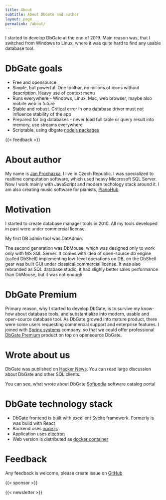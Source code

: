 ```yaml
---
title: About
subtitle: About DbGate and author
layout: page
permalink: /about/
---
```


I started to develop DbGate at the end of 2019. Main reason was, that I switched from Windows to Linux, where it was quite hard to find any usable database tool.

# DbGate goals

- Free and opensource
- Simple, but powerful. One toolbar, no milions of icons without description. Heavy use of context menu
- Runs everywhere - Windows, Linux, Mac, web browser, maybe also mobile web in future
- Stable and robust. Critical error in one database driver must not influence stability of the app
- Prepared for big databases - never load full table or query result into memory, use streams everywhere
- Scriptable, using dbgate [nodejs packages](https://www.npmjs.com/package/dbgate-api)

{{< feedback >}}

# About author

My name is [Jan Prochazka](https://github.com/janproch/), I live in Czech Republic. I was specialized to realtime computation software, which used heavy Miccrosoft SQL Server. Now I work mainly with JavaScript and modern techology stack around it. I am also creating music software for pianists, [PianoHub](https://pianohub.cloud).

# Motivation
I started to create database manager tools in 2010. All my tools developed in past were under commercial license.

My first DB admin tool was DatAdmin.

The second generation was DbMouse, which was designed only to work only with MS SQL Server. It comes with idea of open-source db engine (called DbShell) implementing low-level operations on DB, on the DbShell gear was built GUI under classical commercial license. It was also rebranded as SQL database studio, it had slighly better sales performance than DbMouse, but it was not enough.

# DbGate Premium
Primary reason, why I started to develop DbGate, is to survive my know-how about database tools, and substantialize into modern, usable and open-source database tool.
As DbGate growed into mature product, there were some users requesting commercial support and enterprise features. I joined with [Sprinx systems](https://sprinx.com/) company, so that we could offer professional [DbGate Premium](https://dbgate.io) product on top on opensource DbGate.

# Wrote about us

DbGate was published on [Hacker News](https://news.ycombinator.com/item?id=26899100). You can read large discussion about DbGate and other SQL clients.

You can see, what wrote about DbGate [Softpedia](https://www.softpedia.com/get/Internet/Servers/Database-Utils/DbGate.shtml) software catalog portal

# DbGate technology stack

- DbGate frontend is built with excellent [Svelte](https://svelte.dev) framework. Formerly is was build with React
- Backend uses [node.js](https://nodejs.org/)
- Application uses [electron](https://www.electronjs.org/)
- Web version is distributed as [docker container](https://hub.docker.com/repository/docker/dbgate/dbgate)

# Feedback

Any feedback is welcome, please create issue on [GitHub](https://github.com/dbgate/dbgate/issues/new/choose)

{{< sponsor >}}

{{< newsletter >}}